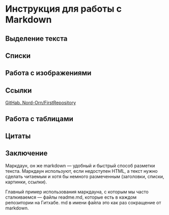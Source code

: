 # Инструкция для работы с Markdown

## Выделение текста

## Списки

## Работа с изображениями

## Ссылки

  [GitHab. Nord-Orn/FirstRepository](https://github.com/Nord-Orn/FirstRepository)

## Работа с таблицами

## Цитаты

## Заключение

Маркдаун, он же markdown — удобный и быстрый способ разметки текста. Маркдаун используют, если недоступен HTML, а текст нужно сделать читаемым и хотя бы немного размеченным (заголовки, списки, картинки, ссылки).

Главный пример использования маркдауна, с которым мы часто сталкиваемся — файлы readme.md, которые есть в каждом репозитории на Гитхабе. md в имени файла это как раз сокращение от markdown.